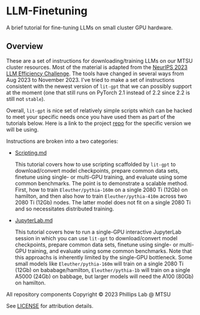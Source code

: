 # LLM-Finetuning
A brief tutorial for fine-tuning LLMs on small cluster GPU hardware.

## Overview

These are a set of instructions for downloading/training LLMs on our MTSU cluster resources. Most of the material is adapted from the [NeurIPS 2023 LLM Efficiency Challenge](https://github.com/ayulockin/neurips-llm-efficiency-challenge). The tools have changed in several ways from Aug 2023 to November 2023. I've tried to make a set of instructions consistent with the newest version of `lit-gpt` that we can possibly support at the moment (one that still runs on PyTorch 2.1 instead of 2.2 since 2.2 is still not `stable`).

Overall, `lit-gpt` is nice set of relatively simple scripts which can be hacked to meet your specific needs once you have used them as part of the tutorials below. Here is a link to the project [repo](https://github.com/Lightning-AI/lit-gpt/tree/6178c7cc58ba82e5cce138e7a3159c384e2d3b0f) for the specific version we will be using.

Instructions are broken into a two categories:

* [Scripting.md](Scripting.md)

    This tutorial covers how to use scripting scaffolded by `lit-gpt` to download/convert model checkpoints, prepare common data sets, finetune using single- or multi-GPU training, and evaluate using some common benchmarks. The point is to demonstrate a scalable method. First, how to train `Eleuther/pythia-160m` on a single 2080 Ti (12Gb) on hamilton, and then also how to train `Eleuther/pythia-410m` across two 2080 Ti (12Gb) nodes. The latter model does not fit on a single 2080 Ti and so necessitates distributed training.
  
* [JupyterLab.md](JupyterLab.md)
  
  This tutorial covers how to run a single-GPU interactive JupyterLab session in which you can use `lit-gpt` to download/convert model checkpoints, prepare common data sets, finetune using single- or multi-GPU training, and evaluate using some common benchmarks. Note that this approachs is inherently limited by the single-GPU bottleneck. Some small models like `Eleuther/pythia-160m` will train on a single 2080 Ti (12Gb) on bababage/hamilton, `Eleuther/pythia-1b` will train on a single A5000 (24Gb) on babbage, but larger models will need the A100 (80Gb) on hamilton.

All repository components Copyright &copy; 2023 Phillips Lab @ MTSU

See [LICENSE](LICENSE) for attribution details.